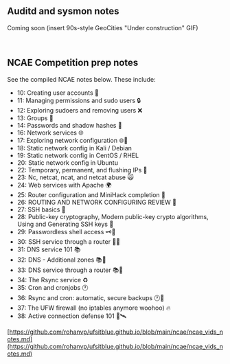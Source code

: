 ## Auditd and sysmon notes

Coming soon (insert 90s-style GeoCities "Under construction" GIF)

<br />


## NCAE Competition prep notes

See the compiled NCAE notes below. These include:
- 10: Creating user accounts 👤
- 11: Managing permissions and sudo users 🔒
- 12: Exploring sudoers and removing users ❌
- 13: Groups 👥
- 14: Passwords and shadow hashes 🥷
- 16: Network services 🌐
- 17: Exploring network configuration 🌐🔧
- 18: Static network config in Kali / Debian
- 19: Static network config in CentOS / RHEL
- 20: Static network config in Ubuntu
- 22: Temporary, permanent, and flushing IPs 🚽
- 23: Nc, netcat, ncat, and netcat abuse 🙀
- 24: Web services with Apache 🌍
- 25: Router configuration and MiniHack completion 📡
- 26: ROUTING AND NETWORK CONFIGURING REVIEW 📓
- 27: SSH basics 🐚
- 28: Public-key cryptography, Modern public-key crypto algorithms, Using and Generating SSH keys 🔑
- 29: Passwordless shell access 🗝️🚫
- 30: SSH service through a router 🐚📡
- 31: DNS service 101 📚
- 32: DNS - Additional zones 📚🔳
- 33: DNS service through a router 📚📡
- 34: The Rsync service ♻️
- 35: Cron and cronjobs 🕐
- 36: Rsync and cron: automatic, secure backups 🕐🔏
- 37: The UFW firewall (no iptables anymore woohoo) 🔥
- 38: Active connection defense 101 🔫🛰️

[https://github.com/rohanvp/ufsitblue.github.io/blob/main/ncae/ncae_vids_notes.md](https://github.com/rohanvp/ufsitblue.github.io/blob/main/ncae/ncae_vids_notes.md)
